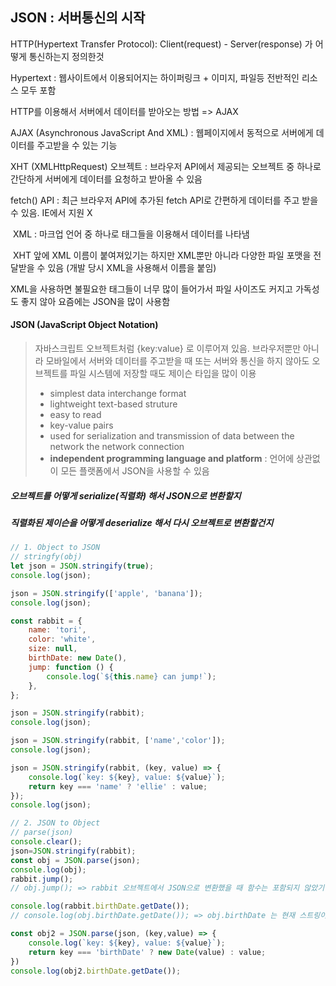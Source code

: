 ## JSON : 서버통신의 시작



HTTP(Hypertext Transfer Protocol): Client(request) - Server(response) 가 어떻게 통신하는지 정의한것

Hypertext : 웹사이트에서 이용되어지는 하이퍼링크 + 이미지, 파일등 전반적인 리소스 모두 포함

HTTP를 이용해서 서버에서 데이터를 받아오는 방법 => AJAX

AJAX (Asynchronous JavaScript And XML) : 웹페이지에서 동적으로 서버에게 데이터를 주고받을 수 있는 기능

XHT (XMLHttpRequest) 오브젝트 : 브라우저 API에서 제공되는 오브젝트 중 하나로 간단하게 서버에게 데이터를 요청하고 받아올 수 있음

fetch() API : 최근 브라우저 API에 추가된 fetch API로 간편하게 데이터를 주고 받을 수 있음. IE에서 지원 X

​	XML : 마크업 언어 중 하나로 태그들을 이용해서 데이터를 나타냄

​	XHT 앞에 XML 이름이 붙여져있기는 하지만 XML뿐만 아니라 다양한 파일 포맷을 전달받을 수 있음 (개발 당시 XML을 사용해서 이름을 붙임)



XML을 사용하면 불필요한 태그들이 너무 많이 들어가서 파일 사이즈도 커지고 가독성도 좋지 않아 요즘에는 JSON을 많이 사용함

#### JSON (JavaScript Object Notation) 

> 자바스크립트 오브젝트처럼 {key:value} 로 이루어져 있음. 브라우저뿐만 아니라 모바일에서 서버와 데이터를 주고받을 때 또는 서버와 통신을 하지 않아도 오브젝트를 파일 시스템에 저장할 때도 제이슨 타입을 많이 이용
>
> * simplest data interchange format
> * lightweight text-based struture
> * easy to read
> * key-value pairs
> * used for serialization and transmission of data between the network the network connection
> * **independent programming language and platform** : 언어에 상관없이 모든 플랫폼에서 JSON을 사용할 수 있음

 

##### 오브젝트를 어떻게 serialize(직렬화) 해서 JSON으로 변환할지

##### 직렬화된 제이슨을 어떻게 deserialize 해서 다시 오브젝트로 변환할건지 

```js
// 1. Object to JSON
// stringfy(obj)
let json = JSON.stringify(true);
console.log(json);

json = JSON.stringify(['apple', 'banana']);
console.log(json);

const rabbit = {
    name: 'tori',
    color: 'white',
    size: null,
    birthDate: new Date(),
    jump: function () {
        console.log(`${this.name} can jump!`);
    },
};

json = JSON.stringify(rabbit);
console.log(json);

json = JSON.stringify(rabbit, ['name','color']);
console.log(json);

json = JSON.stringify(rabbit, (key, value) => {
    console.log(`key: ${key}, value: ${value}`);
    return key === 'name' ? 'ellie' : value;
});
console.log(json);

// 2. JSON to Object
// parse(json)
console.clear();
json=JSON.stringify(rabbit);
const obj = JSON.parse(json);
console.log(obj);
rabbit.jump();
// obj.jump(); => rabbit 오브젝트에서 JSON으로 변환했을 때 함수는 포함되지 않았기 때문에 에러 발생함

console.log(rabbit.birthDate.getDate());
// console.log(obj.birthDate.getDate()); => obj.birthDate 는 현재 스트링이기 때문에 에러 발생함

const obj2 = JSON.parse(json, (key,value) => {
    console.log(`key: ${key}, value: ${value}`);
    return key === 'birthDate' ? new Date(value) : value;
})
console.log(obj2.birthDate.getDate());
```

